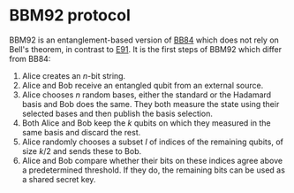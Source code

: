 # BBM92 protocol

BBM92 is an entanglement-based version of [BB84](BB84) which does not rely
on Bell's theorem, in contrast to [E91](E91). It is the first steps of BBM92
which differ from BB84:

1. Alice creates an $n$-bit string.
2. Alice and Bob receive an entangled qubit from an external source.
3. Alice chooses $n$ random bases, either the standard or the Hadamard basis
   and Bob does the same. They both measure the state using their selected
   bases and then publish the basis selection.
4. Both Alice and Bob keep the $k$ qubits on which they measured in the same basis
   and discard the rest. 
5. Alice randomly chooses a subset $I$ of indices of the remaining qubits, of
   size $k / 2$ and sends these to Bob.
6. Alice and Bob compare whether their bits on these indices agree above a
   predetermined threshold. If they do, the remaining bits can be used as a
   shared secret key.
